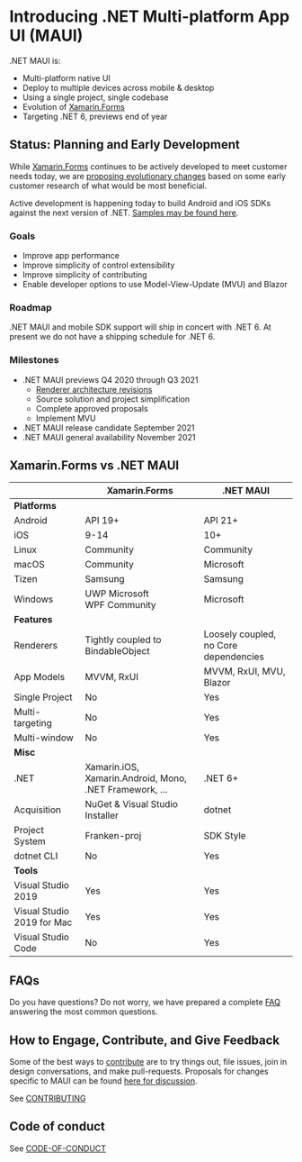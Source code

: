 # Introducing .NET Multi-platform App UI (MAUI)

.NET MAUI is:

* Multi-platform native UI
* Deploy to multiple devices across mobile & desktop
* Using a single project, single codebase
* Evolution of [Xamarin.Forms](https://github.com/xamarin/xamarin.forms)
* Targeting .NET 6, previews end of year

## Status: Planning and Early Development

While [Xamarin.Forms](https://github.com/xamarin/xamarin.forms) continues to be actively developed to meet customer needs today, we are [proposing evolutionary changes](../../issues) based on some early customer research of what would be most beneficial.

Active development is happening today to build Android and iOS SDKs against the next version of .NET. [Samples may be found here](https://github.com/xamarin/net5-samples).

### Goals

* Improve app performance
* Improve simplicity of control extensibility
* Improve simplicity of contributing
* Enable developer options to use Model-View-Update (MVU) and Blazor

### Roadmap

.NET MAUI and mobile SDK support will ship in concert with .NET 6. At present we do not have a shipping schedule for .NET 6.

### Milestones

* .NET MAUI previews Q4 2020 through Q3 2021
  * [Renderer architecture revisions](https://github.com/dotnet/maui/issues/28)
  * Source solution and project simplification
  * Complete approved proposals
  * Implement MVU
* .NET MAUI release candidate September 2021
* .NET MAUI general availability November 2021

## Xamarin.Forms vs .NET MAUI


|  |Xamarin.Forms  |.NET MAUI  |
|---------|---------|---------|
|**Platforms**     |         |         |
|Android     |API 19+        |API 21+        |
|iOS     |9-14         |10+         |
|Linux     |Community         |Community         |
|macOS     |Community         |Microsoft         |
|Tizen     |Samsung           |Samsung           |
|Windows     |UWP Microsoft<br/>WPF Community         |Microsoft         |
|**Features**     |         |         |
|Renderers     |Tightly coupled to BindableObject         |Loosely coupled, no Core dependencies         |
|App Models     |MVVM, RxUI         |MVVM, RxUI, MVU, Blazor         |
|Single Project     |No         |Yes         |
|Multi-targeting     |No         |Yes         |
|Multi-window     |No         |Yes         |
|**Misc**     |         |         |
|.NET     |Xamarin.iOS, Xamarin.Android, Mono, .NET Framework, ...         |.NET 6+         |
|Acquisition |NuGet & Visual Studio Installer |dotnet |
|Project System     |Franken-proj         |SDK Style         |
|dotnet CLI     |No         |Yes         |
|**Tools**     |         |         |
|Visual Studio 2019     |Yes         |Yes         |
|Visual Studio 2019 for Mac     |Yes         |Yes         |
|Visual Studio Code     |No         |Yes         |

## FAQs

Do you have questions? Do not worry, we have prepared a complete [FAQ](https://github.com/dotnet/maui/wiki/FAQs) answering the most common questions.

## How to Engage, Contribute, and Give Feedback

Some of the best ways to [contribute](./CONTRIBUTING.md) are to try things out, file issues, join in design conversations,
and make pull-requests. Proposals for changes specific to MAUI can be found [here for discussion](../../issues).

See [CONTRIBUTING](./CONTRIBUTING.md)

## Code of conduct

See [CODE-OF-CONDUCT](./CODE-OF-CONDUCT.md)
